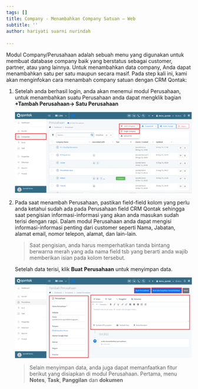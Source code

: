 ```yaml
---
tags: []
title: Company - Menambahkan Company Satuan – Web
subtitle: ''
author: hariyati suarni nurindah

---
```

Modul Company/Perusahaan adalah sebuah menu yang digunakan untuk membuat database company baik yang berstatus sebagai customer, partner, atau yang lainnya. Untuk menambahkan data company, Anda dapat menambahkan satu per satu maupun secara masif. Pada step kali ini, kami akan menginfokan cara menambah company satuan dengan CRM Qontak:

1. Setelah anda berhasil login, anda akan menemui modul Perusahaan, untuk menambahkan suatu Perusahaan anda dapat mengklik bagian **+Tambah Perusahaan-> Satu Perusahaan**

   ![](/uploads/companyadd1.PNG)
2. Pada saat menambah Perusahaan, pastikan field-field kolom yang perlu anda ketahui sudah ada pada Perusahaan field CRM Qontak sehingga saat pengisian informasi-informasi yang akan anda masukan sudah terisi dengan rapi. Dalam modul Perusahaan anda dapat mengisi informasi-informasi penting dari customer seperti Nama, Jabatan, alamat email, nomor telepon, alamat, dan lain-lain.

   > Saat pengisian, anda harus memperhatikan tanda bintang berwarna merah yang ada nama field tsb yang berarti anda wajib memberikan isian pada kolom tersebut.

   Setelah data terisi, klik **Buat** **Perusahaan** untuk menyimpan data.

   ![](/uploads/companyadd2.PNG)

   > Selain menyimpan data, anda juga dapat memanfaatkan fitur berikut yang disiapkan di modul Perusahaan. Pertama, menu **Notes**, **Task**, **Panggilan** dan **dokumen**